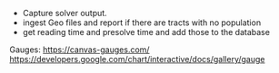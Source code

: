 * Capture solver output.
* ingest Geo files and report if there are tracts with no population
* get reading time and presolve time and add those to the database

Gauges:
https://canvas-gauges.com/
https://developers.google.com/chart/interactive/docs/gallery/gauge

